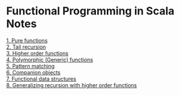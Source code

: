 # Functional Programming in Scala Notes

[1. Pure functions](1-pure-functions.md)<br/>
[2. Tail recursion](2-tail-recursion.md)<br/>
[3. Higher order functions](3-higher-order-functions.md)<br/>
[4. Polymorphic (Generic) functions](4-polymorphic-functions.md)<br/>
[5. Pattern matching](5-pattern-matching.md)<br>
[6. Companion objects](6-companion-objects.md)<br>
[7. Functional data structures](7-functional-data-structures.md)<br>
[8. Generalizing recursion with higher order functions](8-generalizing-recursion-with-hofs.md)
